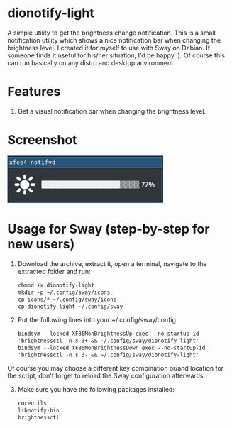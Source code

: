 # dionotify-light
A simple utility to get the brightness change notification.
This is a small notification utility which shows a nice notification bar when changing the brightness level.
I created it for myself to use with Sway on Debian. If someone finds it useful for his/her situation, I'd be happy :).
Of course this can run basically on any distro and desktop anvironment.

# Features
   1. Get a visual notification bar when changing the brightness level.

# Screenshot
   ![Alt text](https://github.com/DiogenesVX/dionotify-light/blob/main/dionotify-light.png)

# Usage for Sway (step-by-step for new users)
   1. Download the archive, extract it, open a terminal, navigate to the extracted folder and run:

          chmod +x dionotify-light
          mkdir -p ~/.config/sway/icons
          cp icons/* ~/.config/sway/icons
          cp dionotify-light ~/.config/sway

   2. Put the following lines into your ~/.config/sway/config
   
          bindsym --locked XF86MonBrightnessUp exec --no-startup-id 'brightnessctl -n s 3+ && ~/.config/sway/dionotify-light'
          bindsym --locked XF86MonBrightnessDown exec --no-startup-id 'brightnessctl -n s 3- && ~/.config/sway/dionotify-light'
          
  Of course you may choose a different key combination or/and location for the script, don't forget to reload the Sway configuration afterwards. 
   
   3. Make sure you have the following packages installed:
   
          coreutils
          libnotify-bin
          brightnessctl
